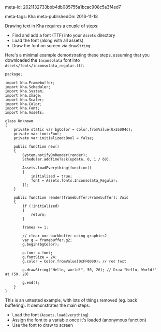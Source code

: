 meta-id: 2021132733bbb4db085755a1bcac908c5a3f4ed7

meta-tags: Kha
meta-publishedOn: 2016-11-18

Drawing text in Kha requires a couple of steps:
- Find and add a font (TTF) into your `Assets` directory
- Load the font (along with all assets)
- Draw the font on screen via `drawString`

Here's a minimal example demonstrating these steps, assuming that you downloaded the `Inconsolata` font into `Assets/fonts/inconsolata_regular.ttf`:

```
package;

import kha.Framebuffer;
import kha.Scheduler;
import kha.System;
import kha.Image;
import kha.Scaler;
import kha.Color;
import kha.Font;
import kha.Assets;

class Unknown
{	
	private static var bgColor = Color.fromValue(0x26004d);
	private var font:Font;
	private var initialized:Bool = false;
	
	public function new()
	{
		System.notifyOnRender(render);
		Scheduler.addTimeTask(update, 0, 1 / 60);
		
		Assets.loadEverything(function()
		{
			initialized = true;
			font = Assets.fonts.Inconsolata_Regular;
		});
	}

	public function render(framebuffer:Framebuffer): Void
	{
		if (!initialized)
		{
			return;
		}

		frames += 1;

		// clear our backbuffer using graphics2
        var g = framebuffer.g2;
        g.begin(bgColor);

		g.font = font;
		g.fontSize = 24;
        g.color = Color.fromValue(0xFF0000); // red text

        g.drawString("Hello, world!", 50, 20); // Draw "Hello, World!" at (50, 20)
		
        g.end();
	}
}
```

This is an untested example, with lots of things removed (eg. back buffering). It demonstrates the main steps:

- Load the font (`Assets.loadEverything`)
- Assign the font to a variable once it's loaded (anonymous function)
- Use the font to draw to screen